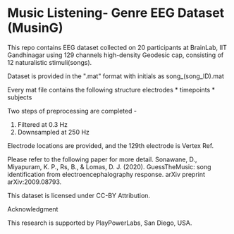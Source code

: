 # Music Listening- Genre EEG Dataset (MusinG)


This repo contains EEG dataset collected on 20 participants at BrainLab, IIT Gandhinagar using 129 channels high-density Geodesic cap,
consisting of 12 naturalistic stimuli(songs).

Dataset is provided in the ".mat" format with initials as song_(song_ID).mat

Every mat file contains the following structure
electrodes * timepoints * subjects 

Two steps of preprocessing are completed - 
1. Filtered at 0.3 Hz
2. Downsampled at 250 Hz

Electrode locations are provided, and the 129th electrode is Vertex Ref.

Please refer to the following paper for more detail.
Sonawane, D., Miyapuram, K. P., Rs, B., & Lomas, D. J. (2020). GuessTheMusic: song identification from electroencephalography response. arXiv preprint arXiv:2009.08793.

This dataset is licensed under CC-BY Attribution. 

Acknowledgment

This research is supported by PlayPowerLabs, San Diego, USA. 
